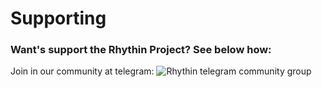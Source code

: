 [telcommunity]: https://t.me/+oiufkPB6ZwdhZDA5

# Supporting
### Want's support the Rhythin Project? See below how:
Join in our community at telegram: ![Rhythin telegram community group][telcommunity]